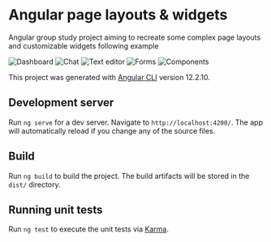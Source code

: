 # Angular page layouts & widgets

Angular group study project aiming to recreate some complex page layouts and customizable widgets following example

![Dashboard](https://res.cloudinary.com/dpp5ocil3/image/upload/v1730269293/portfolio%20images/angular%20team%20project/Dashboard.png)
![Chat](https://res.cloudinary.com/dpp5ocil3/image/upload/v1730269378/portfolio%20images/angular%20team%20project/Chat.png)
![Text editor](https://res.cloudinary.com/dpp5ocil3/image/upload/v1730269519/portfolio%20images/angular%20team%20project/TextEditor.png)
![Forms](https://res.cloudinary.com/dpp5ocil3/image/upload/v1730269476/portfolio%20images/angular%20team%20project/Forms.png)
![Components](https://res.cloudinary.com/dpp5ocil3/image/upload/v1730269434/portfolio%20images/angular%20team%20project/Components.png)

This project was generated with [Angular CLI](https://github.com/angular/angular-cli) version 12.2.10.

## Development server

Run `ng serve` for a dev server. Navigate to `http://localhost:4200/`. The app will automatically reload if you change any of the source files.

## Build

Run `ng build` to build the project. The build artifacts will be stored in the `dist/` directory.

## Running unit tests

Run `ng test` to execute the unit tests via [Karma](https://karma-runner.github.io).

